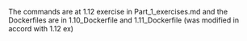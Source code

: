 The commands are at 1.12 exercise in Part_1_exercises.md
and the Dockerfiles are in 1.10_Dockerfile and 1.11_Dockerfile 
(was modified in accord with 1.12 ex)

